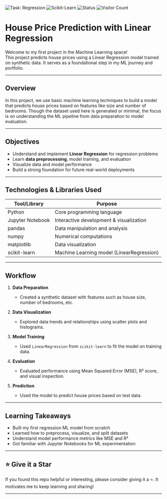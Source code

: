 ![Task: Regression](https://img.shields.io/badge/ML_Type-Regression-lightblue)
![Scikit-Learn](https://img.shields.io/badge/Scikit--Learn-ML-blue?logo=scikit-learn)
![Status](https://img.shields.io/badge/Status-Completed-brightgreen)
![Visitor Count](https://visitor-badge.laobi.icu/badge?page_id=Hartz-byte.Predicting-Housing-Prices-Single-Feature)

# House Price Prediction with Linear Regression

Welcome to my first project in the Machine Learning space!  
This project predicts house prices using a Linear Regression model trained on synthetic data. It serves as a foundational step in my ML journey and portfolio.

---

## Overview

In this project, we use basic machine learning techniques to build a model that predicts house prices based on features like size and number of bedrooms. Though the dataset used here is generated or minimal, the focus is on understanding the ML pipeline from data preparation to model evaluation.

---

## Objectives

- Understand and implement **Linear Regression** for regression problems
- Learn **data preprocessing**, model training, and evaluation
- Visualize data and model performance
- Build a strong foundation for future real-world deployments

---

## Technologies & Libraries Used

| Tool/Library     | Purpose                                       |
|------------------|-----------------------------------------------|
| Python           | Core programming language                     |
| Jupyter Notebook | Interactive development & visualization       |
| pandas           | Data manipulation and analysis                |
| numpy            | Numerical computations                        |
| matplotlib       | Data visualization                            |
| scikit-learn     | Machine Learning model (LinearRegression)     |

---

## Workflow

1. **Data Preparation**  
   - Created a synthetic dataset with features such as house size, number of bedrooms, etc.

2. **Data Visualization**  
   - Explored data trends and relationships using scatter plots and histograms.

3. **Model Training**  
   - Used `LinearRegression` from `scikit-learn` to fit the model on training data.

4. **Evaluation**  
   - Evaluated performance using Mean Squared Error (MSE), R² score, and visual inspection.

5. **Prediction**  
   - Used the model to predict house prices based on test data.

---

## Learning Takeaways

- Built my first regression ML model from scratch
- Learned how to preprocess, visualize, and split datasets
- Understand model performance metrics like MSE and R²
- Got familiar with Jupyter Notebooks for ML experimentation

---

## ⭐️ Give it a Star

If you found this repo helpful or interesting, please consider giving it a ⭐️. It motivates me to keep learning and sharing!

---
